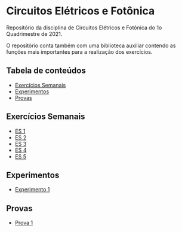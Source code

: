 # Circuitos Elétricos e Fotônica
Repositório da disciplina de Circuitos Elétricos e Fotônica do 1o Quadrimestre de 2021. 

O repositório conta também com uma biblioteca auxiliar contendo as funções mais importantes para a realização dos exercícios.

## Tabela de conteúdos
* [Exercícios Semanais](#Exercícios-Semanais)
* [Experimentos](#Experimentos)
* [Provas](#Provas)

## Exercícios Semanais
* [ES 1](exercicios_semanais/ES1/ES1.ipynb)
* [ES 2](exercicios_semanais/ES2/ES2.ipynb)
* [ES 3](exercicios_semanais/ES3/ES3.ipynb)
* [ES 4](exercicios_semanais/ES4/ES4.ipynb)
* [ES 5](exercicios_semanais/ES5/ES5.ipynb)
## Experimentos
* [Experimento 1](experimentos/Experimento_1/Relatorio1.ipynb)
## Provas
* [Prova 1]()